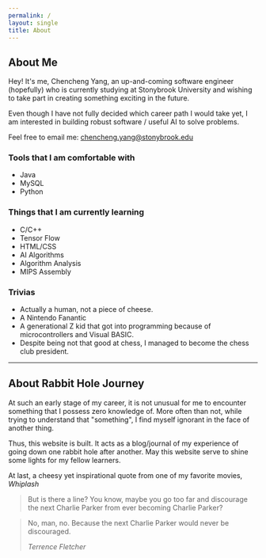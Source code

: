 ```yaml
---
permalink: /
layout: single
title: About
---
```

## About Me

Hey! It's me, Chencheng Yang, an up-and-coming software engineer (hopefully) who is currently studying at Stonybrook University and wishing to take part in creating something exciting in the future.

Even though I have not fully decided which career path I would take yet, I am interested in building robust software / useful AI to solve problems. 

Feel free to email me: chencheng.yang@stonybrook.edu

### Tools that I am comfortable with
* Java
* MySQL
* Python

### Things that I am currently learning
* C/C++
* Tensor Flow 
* HTML/CSS
* AI Algorithms
* Algorithm Analysis 
* MIPS Assembly

### Trivias 

* Actually a human, not a piece of cheese. 
* A Nintendo Fanantic 
* A generational Z kid that got into programming because of microcontrollers and Visual BASIC. 
* Despite being not that good at chess, I managed to become the chess club president.

---

## About Rabbit Hole Journey

At such an early stage of my career, it is not unusual for me to encounter something that I possess zero knowledge of. More often than not, while trying to understand that "something", I find myself ignorant in the face of another thing. 

Thus, this website is built. It acts as a blog/journal of my experience of going down one rabbit hole after another. May this website serve to shine some lights for my fellow learners.  

At last, a cheesy yet inspirational quote from one of my favorite movies, <em>Whiplash</em>

>But is there a line? You know, maybe you go too far and discourage the next Charlie Parker from ever becoming Charlie Parker?

>No, man, no. Because the next Charlie Parker would never be discouraged.
>
>  <cite>Terrence Fletcher</cite> 





